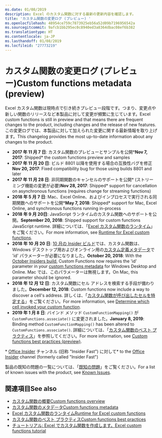 ```yaml
---
ms.date: 01/08/2019
description: Excel のカスタム関数に対する最新の更新内容を確認します。
title: 'カスタム関数の変更ログ (プレビュー) '
ms.openlocfilehash: 48954ce759c7873925eb56a52d09b7196956542a
ms.sourcegitcommit: 9afcb1bb295ec0c8940ed3a8364dbac08ef6b382
ms.translationtype: HT
ms.contentlocale: ja-JP
ms.lasthandoff: 01/08/2019
ms.locfileid: "27773219"
---
```

# <a name="custom-functions-changelog-preview"></a><span data-ttu-id="94136-103">カスタム関数の変更ログ (プレビュー)</span><span class="sxs-lookup"><span data-stu-id="94136-103">Custom functions metadata (preview)</span></span>

<span data-ttu-id="94136-104">Excel カスタム関数は現時点で引き続きプレビュー段階です。つまり、変更点や新しい関数のリリースなど本製品に対して変更が頻繁に生じています。</span><span class="sxs-lookup"><span data-stu-id="94136-104">Excel custom functions is still in preview and that means there are frequent changes to the product, including changes and the release of new features.</span></span> <span data-ttu-id="94136-105">この変更ログでは、本製品に対して加えられた変更に関する最新情報を取り上げます。</span><span class="sxs-lookup"><span data-stu-id="94136-105">This changelog provides the most up-to-date information about any changes to the product.</span></span>

- <span data-ttu-id="94136-106">**2017 年 11 月 7 日**: カスタム関数のプレビューとサンプルを公開\*</span><span class="sxs-lookup"><span data-stu-id="94136-106">**Nov 7, 2017**: Shipped\* the custom functions preview and samples</span></span>
- <span data-ttu-id="94136-107">**2017 年 11 月 20 日**: ビルド 8801 以降を使用する場合の互換性バグを修正</span><span class="sxs-lookup"><span data-stu-id="94136-107">**Nov 20, 2017**: Fixed compatibility bug for those using builds 8801 and later</span></span>
- <span data-ttu-id="94136-108">**2017 年 11 月 28 日**: 非同期関数のキャンセルのサポートを公開\* (ストリーミング機能の変更が必要)</span><span class="sxs-lookup"><span data-stu-id="94136-108">**Nov 28, 2017**: Shipped\* support for cancellation on asynchronous functions (requires change for streaming functions)</span></span>
- <span data-ttu-id="94136-109">**2018 年 5 月 7 日**: Mac、Excel Online、およびインプロセスで実行される同期関数へのサポートを公開\*</span><span class="sxs-lookup"><span data-stu-id="94136-109">**May 7, 2018**: Shipped\* support for Mac, Excel Online, and synchronous functions running in-process</span></span>
- <span data-ttu-id="94136-110">**2018 年 9 月 20日**: JavaScript ランタイムのカスタム関数へのサポートを公開。</span><span class="sxs-lookup"><span data-stu-id="94136-110">**September 20, 2018**: Shipped support for custom functions JavaScript runtime.</span></span> <span data-ttu-id="94136-111">詳細については、「[Excel カスタム関数のランタイム](custom-functions-runtime.md)」をご覧ください。</span><span class="sxs-lookup"><span data-stu-id="94136-111">For more information, see [Runtime for Excel custom functions](custom-functions-runtime.md).</span></span>
- <span data-ttu-id="94136-112">**2018 年 10 月 20 日**: [10 月の Insider ビルド](https://support.office.com/ja-JP/article/what-s-new-for-office-insiders-c152d1e2-96ff-4ce9-8c14-e74e13847a24)では、カスタム関数は、 Windows デスクトップ用およびオンライン用の[カスタム定義メタデータ](custom-functions-json.md)で 'id' パラメーターが必要になりました。</span><span class="sxs-lookup"><span data-stu-id="94136-112">**October 20, 2018**: With the [October Insiders build](https://support.office.com/ja-JP/article/what-s-new-for-office-insiders-c152d1e2-96ff-4ce9-8c14-e74e13847a24), Custom Functions now requires the 'id' parameter in your [custom functions metadata](custom-functions-json.md) for Windows Desktop and Online.</span></span> <span data-ttu-id="94136-113">Mac では、このパラメーターは無視します。</span><span class="sxs-lookup"><span data-stu-id="94136-113">On Mac, this parameter should be ignored.</span></span>
- <span data-ttu-id="94136-114">**2018 年 12 月 12 日**: カスタム関数にセル アドレスを検索する手段が備わりました。</span><span class="sxs-lookup"><span data-stu-id="94136-114">**December 12, 2018**: Custom functions now include a way to discover a cell's address.</span></span> <span data-ttu-id="94136-115">詳しくは、「[カスタム関数が呼び出したセルを特定する](custom-functions-overview.md#determine-which-cell-invoked-your-custom-function)」をご覧ください。</span><span class="sxs-lookup"><span data-stu-id="94136-115">For more information, see [Determine which cell invoked your custom function](custom-functions-overview.md#determine-which-cell-invoked-your-custom-function).</span></span>
- <span data-ttu-id="94136-116">**2019 年 1 月 8 日**: バインド メソッド `CustomFunctionMapping()` が `CustomFunctions.associate()` に変更されました。</span><span class="sxs-lookup"><span data-stu-id="94136-116">**January 8, 2019**: Binding method `CustomFunctionMapping()` has been altered to `CustomFunctions.associate()`.</span></span> <span data-ttu-id="94136-117">詳細については、「[カスタム関数のベスト プラクティス](custom-functions-best-practices.md)」を参照してください。</span><span class="sxs-lookup"><span data-stu-id="94136-117">For more information, see [Custom functions best practices (preview)](custom-functions-best-practices.md).</span></span>

<span data-ttu-id="94136-118">\* [Office Insider](https://products.office.com/office-insider) チャンネル (旧称 "Insider Fast") に対して</span><span class="sxs-lookup"><span data-stu-id="94136-118">\* to the [Office Insider](https://products.office.com/office-insider) channel (formerly called "Insider Fast")</span></span>

<span data-ttu-id="94136-119">製品の既知の問題の一覧については、「[既知の問題](custom-functions-overview.md#known-issues)」をご覧ください。</span><span class="sxs-lookup"><span data-stu-id="94136-119">For a list of known issues with the product, see [Known Issues](custom-functions-overview.md#known-issues).</span></span> 

## <a name="see-also"></a><span data-ttu-id="94136-120">関連項目</span><span class="sxs-lookup"><span data-stu-id="94136-120">See also</span></span>

* [<span data-ttu-id="94136-121">カスタム関数の概要</span><span class="sxs-lookup"><span data-stu-id="94136-121">Custom functions overview</span></span>](custom-functions-overview.md)
* [<span data-ttu-id="94136-122">カスタム関数のメタデータ</span><span class="sxs-lookup"><span data-stu-id="94136-122">Custom functions metadata</span></span>](custom-functions-json.md)
* [<span data-ttu-id="94136-123">Excel カスタム関数のランタイム</span><span class="sxs-lookup"><span data-stu-id="94136-123">Runtime for Excel custom functions</span></span>](custom-functions-runtime.md)
* [<span data-ttu-id="94136-124">カスタム関数のベスト プラクティス</span><span class="sxs-lookup"><span data-stu-id="94136-124">Custom functions best practices</span></span>](custom-functions-best-practices.md)
* [<span data-ttu-id="94136-125">チュートリアル: Excel でカスタム関数を作成します。</span><span class="sxs-lookup"><span data-stu-id="94136-125">Excel custom functions tutorial</span></span>](../tutorials/excel-tutorial-create-custom-functions.md)
